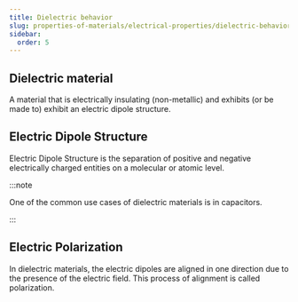 ```yaml
---
title: Dielectric behavior
slug: properties-of-materials/electrical-properties/dielectric-behavior
sidebar:
  order: 5
---
```


## Dielectric material

A material that is electrically insulating (non-metallic) and exhibits (or be
made to) exhibit an electric dipole structure.

## Electric Dipole Structure

Electric Dipole Structure is the separation of positive and negative
electrically charged entities on a molecular or atomic level.

:::note

One of the common use cases of dielectric materials is in capacitors.

:::

## Electric Polarization

In dielectric materials, the electric dipoles are aligned in one direction due
to the presence of the electric field. This process of alignment is called
polarization.
